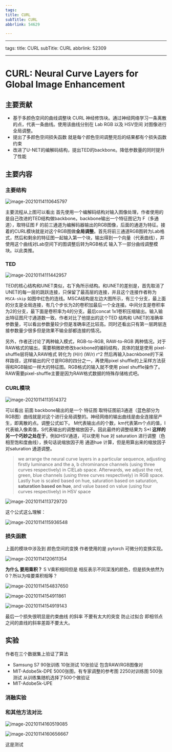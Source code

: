 ```yaml
---
tags:
title: CURL
subTitle: CURL
abbrlink: 54629

---
```

---
tags:
title: CURL
subTitle: CURL
abbrlink: 52309

---
<!--more-->

# CURL: Neural Curve Layers for Global Image Enhancement

## 主要贡献

* 基于多颜色空间的曲线调整块 CURL   神经修饰块。通过神经网络学习一条离散的点，代表一条曲线。使用该曲线分别在  Lab  RGB 以及 HSV空间 对图像进行全局调整。
* 提出了多颜色空间损失函数  就是每个颜色空间调整完后的结果都有个损失函数约束
* 改进了U-NET的编解码结构，提出TED的backbone。降低参数量的同时提升了性能



## 主要内容

### 主要结构

![image-20210114110645797](https://cdn.jsdelivr.net/gh/changruowang/cloudimg/img/20210424120017.png)

主要流程从上图可以看出  首先使用一个编解码结构对输入图像处理，作者使用的是自己改进的TED结构做backbone。backbone输出一个特征图记为 F（多通道），取特征图 F 的前三通道为编解码器输出的RGB图像，后面的通道为特征。接着的CURL模块就是对这个RGB图做**全局调整**。首先将前三通道RGB图转为Lab格式，然后和剩余的特征图一起输入第一个块，输出得到一个向量（代表曲线），并使用这个曲线对Lab空间下的图调整后转为RGB格式 输入下一部分曲线调整模块。以此类推。

### TED

![image-20210114111442957](https://cdn.jsdelivr.net/gh/changruowang/cloudimg/img/20210424120021.png)

TED的核心结构和UNET类似，右下角所示结构。和UNET的差别是，首先取消了UNET的每一层的跳跃连接，只保留了最高层的连接，并且这个连接作者称为 `MSCA-skip` 如图中红色的连线。MSCA结构是左边大图所示，有三个分支，最上面的分支是全局连接，有几个步长为2的卷积加最后一个全连接。中间分支是卷积率为2的分支，最下面是卷积率为4的分支。最后concat 1x1卷积压缩输出。输入输出特征图尺寸通道数一致。作者对比了他提出的这个TED 结构和 UNET的准确率参数量，可以看出参数量较少但是准确率还比较高。同时还看出只有第一层跨层连接参数量少很多但是效果不输全部都连接的情况。

另外，作者还讨论了两种输入模式，RGB-to-RGB, RAW-to-RGB 两种情况。对于RAW格式的输出，需要稍微欸修改backbone的编码结构，具体的就是使用 pixel-shuffle层将输入RAW格式 转化为  (H/r) (W/r) r^2 然后再输入bacnkbone的下采样路径，这样输出的尺寸是RGB的四分之一，再使用pixel shuffle的上采样方法获得和RGB输如一样大的特征图。RGB格式的输入就不使用 pixel shuffle操作了。RAW需要pixel-shuffle主要是因为RAW格式数据的特殊存储格式吧。

### CURL模块

![image-20210114113514372](https://cdn.jsdelivr.net/gh/changruowang/cloudimg/img/20210424120025.png)

 可以看出 前面 backbone输出的是一个 特征图 取特征图前3通道（蓝色部分为RGB图）曲线就是对这个进行全局调整的。神经网络的输出曲线是由全连接层产生，即离散的点。调整公式如下。 M代表输出点的个数，km代表第m个点的值，I 代表输入像素值，S代表输出的调整缩放因子。因此最终的调整结果为  S*I  **这样的另一个巧妙之处在于**，例如HSV通道，可以使用 hue 对  saturation 进行调整（色相至饱和度曲线），换句话说缩放因子用 通道hue 计算，但是用算出来的缩放因子对saturation 通道调整。

> we arrange the neural curve layers in a particular sequence, adjusting firstly luminance and the a, b chrominance channels (using three curves respectively) in CIELab space. Afterwards, we adjust the red, green, blue channels (using three curves respectively) in RGB space. Lastly hue is scaled based on hue, saturation based on saturation, **saturation based on hue**, and value based on value (using four curves respectively) in HSV space



![image-20210114113729720](https://cdn.jsdelivr.net/gh/changruowang/cloudimg/img/20210424120028.png)

这个公式这么理解：

![image-20210114115936548](https://cdn.jsdelivr.net/gh/changruowang/cloudimg/img/20210424120032.png)



### 损失函数

上面的模块中涉及到 颜色空间的变换 作者使用的是 pytorch 可微分的变换实现。

![image-20210114120611354](https://cdn.jsdelivr.net/gh/changruowang/cloudimg/img/20210424120040.png)

**为什么 要用乘积？** S V乘积相同但是 相反表示不同深浅的颜色，但是损失依然为0？所以为啥要乘积相等？

![image-20210114154837650](https://cdn.jsdelivr.net/gh/changruowang/cloudimg/img/20210424120042.png)

![image-20210114154911861](https://cdn.jsdelivr.net/gh/changruowang/cloudimg/img/20210424120043.png)

![image-20210114154919143](https://cdn.jsdelivr.net/gh/changruowang/cloudimg/img/20210424120046.png)

最后一个损失很明显是约束曲线 的斜率 不要有太大的突变 防止过拟合  即相邻点之间的直线的斜率差距不要太大。

## 实验

作者在三个数据集上验证了算法  

* Samsung S7    90张训练 10张测试 10张验证  包含RAW/RGB图像对
* MIT-Adobe5k-DPE   5000张图，有专家调整的参考图   2250对训练图   500张测试  从训练集随机选择了500个做验证
* MIT-Adobe5k-UPE

### 消融实验

### 和其他方法对比

![image-20210114160519085](https://cdn.jsdelivr.net/gh/changruowang/cloudimg/img/20210424120100.png)

![image-20210114160656667](https://cdn.jsdelivr.net/gh/changruowang/cloudimg/img/20210424120104.png)

这是测试
